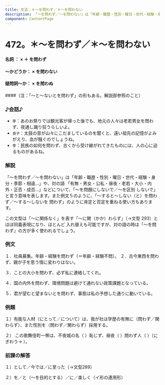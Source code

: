 ```yaml
---
title: 文法：＊～を問わず／＊～を問わない
description: 「～を問わず／～を問わない」は「年齢・職歴・性別・曜日・世代・経験・身分・季節・相違…」や、対の語 「有無・男女・公私・昼夜・老若・大小・内外・正否・成否…」などについて、「～を問題にしないで／～を区別 しないで」と言う意味を表します。また例文５のように、「～すると～しない（と）を問わず／～する～しないを 問わず」のように肯定と否定を重ねる使い方もあります。
component: ContentPage
---
```



# 472。＊～を問わず／＊～を問わない
#### 名詞 ： × ＋ を問わず
#### ～かどうか： × を問わない
#### 疑問詞～か： × を問わぬ
####（注：「～と～ないとを問わず」の形もある。解説部参照のこと）
### ♪会話♪
- `李`：あのお祭りでは観光客が帰った後でも、地元の人々は老若男女を問わず、夜通し踊り狂うらしいよ。
- `良子`：太鼓の音が山々にこだましているのを聞くと、遠い祖先の記憶がよみがえり、血が騒ぐのでしょうね。
- `李`：民族の如何を問わず、古くから受け継がれてきたものには、人の心に迫るものがあるね。
### 解説
「～を問わず／～を問わない」は「年齢・職歴・性別・曜日・世代・経験・身分・季節・相違…」や、対の語 「有無・男女・公私・昼夜・老若・大小・内外・正否・成否…」などについて、「～を問題にしないで／～を区別 しないで」と言う意味を表します。また例文５のように、「～すると～しない（と）を問わず／～する～しないを 問わず」のように肯定と否定を重ねる使い方もあります。

この文型は「～に関係なく」を表す「～に関（かか）わらず」（→文型 293）とほぼ同義表現になり、ほとんど 入れ替えも可能ですが、対の語の時は「～を問わず」の方が多く使われるでしょう。
### 例文
１．社員募集。年齢・経験を問わず（＝年齢・経験不問）。 ２．古今東西を問わず、親が子を思う情に変わりはない。

３．ことの大小を問わず、必ず私に連絡してくれ。

４．国の内外を問わず、環境問題は避けて通れない政策課題となっている。

５．君が望むと望まないとを問わず、事態は私の予想した通りに動いている。
### 例題
１）有能な人材（にとって／について）は、我が社は学歴の有無に（問わず／関わらず）、また性別を（問わず／関わらず）採用する。        

２） この歌舞伎町一帯は、不夜城の名（ ）恥じず、昼夜（ ）問わず人（ ）（にぎわう→ ）。
### 前課の解答
１）として／今では／に至った（→文型289）

２）を／と（～を目的とする）／に／楽しく（イ形の連用形）
